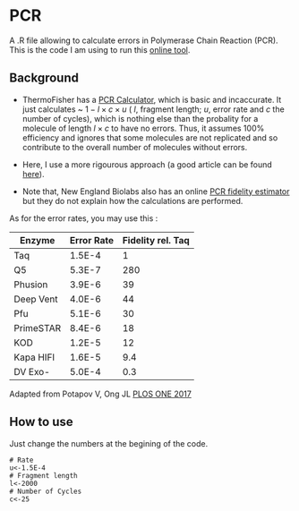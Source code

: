 # PCR

A .R file allowing to calculate errors in Polymerase Chain Reaction (PCR). 
This is the code I am using to run this [online tool](https://biosoft-ipcms.fr/files/code.php).

## Background 
- ThermoFisher has a [PCR Calculator](https://www.thermofisher.com/uk/en/home/brands/thermo-scientific/molecular-biology/molecular-biology-learning-center/molecular-biology-resource-library/thermo-scientific-web-tools/pcr-fidelity-calculator.html), which is basic and incaccurate. It  just calculates ~ $1-l \times c \times u$ ( $l$, fragment length; $u$, error rate and $c$ the number of cycles), which is nothing else than the probality for a molecule of length $l \times c$ to have no errors. Thus, it assumes 100% efficiency and ignores that some molecules are not replicated and so contribute to the overall number of molecules without errors. 

- Here, I use a more rigourous approach (a good article can be found [here](https://doi.org/10.3929/ethz-a-006088024)).

- Note that, New England Biolabs also has an online  [PCR fidelity estimator](https://pcrfidelityestimator.neb.com) but they do not explain how the calculations are performed.


As for the error rates, you may use this :



| Enzyme| 	Error Rate| 	Fidelity rel. Taq| 
| ------------- | ------------- | ------------- |
| Taq	| 1.5E-4	| 1| 
| Q5  | 5.3E-7	| 280| 
| Phusion	| 3.9E-6	| 39| 
| Deep Vent	| 4.0E-6	| 44| 
| Pfu	| 5.1E-6| 	30| 
| PrimeSTAR| 	8.4E-6	| 18| 
| KOD| 	1.2E-5| 	12| 
| Kapa HIFI| 	1.6E-5	| 9.4| 
| DV Exo-	| 5.0E-4| 	0.3| 

Adapted from Potapov V, Ong JL [PLOS ONE 2017](https://doi.org/10.1371/journal.pone.0169774)

## How to use

Just change the numbers at the begining of the code.
```
# Rate
u<-1.5E-4
# Fragment length
l<-2000
# Number of Cycles
c<-25
```
